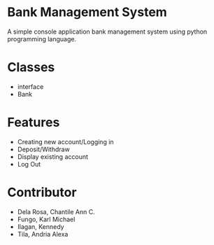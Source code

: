# Bank Management System

A simple console application bank management system using python programming language.
 
 
# Classes

* interface
* Bank

# Features

* Creating new account/Logging in 
* Deposit/Withdraw
* Display existing account
* Log Out

# Contributor
* Dela Rosa, Chantile Ann C.
* Fungo, Karl Michael
* Ilagan, Kennedy
* Tila, Andria Alexa
